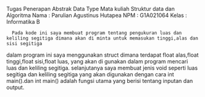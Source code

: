 Tugas Penerapan Abstrak Data Type Mata kuliah Struktur data dan Algoritma 
Nama : Parulian Agustinus Hutapea 
NPM : G1A021064
Kelas : Informatika B
   
	  Pada kode ini saya membuat program tentang pengukuran luas dan keliling segitiga dimana akan di minta untuk memasukan tinggi,alas dan sisi segitiga
dalam program ini saya menggunakan struct dimana terdapat float alas,float tinggi,float sisi,float luas, yang akan di gunakan dalam program mencari luas dan keliling segitiga.
selanjutanya saya membuat jenis void seperti luas segitiga dan keliling segitiga yang akan digunakan dengan cara int main().dan int main() adalah fungsi utama yang berisi 
tentang inputan dan output.
